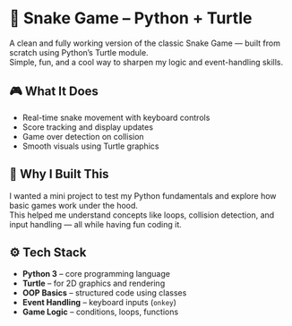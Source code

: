 # 🐍 Snake Game – Python + Turtle

A clean and fully working version of the classic Snake Game — built from scratch using Python’s Turtle module.  
Simple, fun, and a cool way to sharpen my logic and event-handling skills.

## 🎮 What It Does
- Real-time snake movement with keyboard controls
- Score tracking and display updates
- Game over detection on collision
- Smooth visuals using Turtle graphics

## 🧠 Why I Built This
I wanted a mini project to test my Python fundamentals and explore how basic games work under the hood.  
This helped me understand concepts like loops, collision detection, and input handling — all while having fun coding it.

## ⚙️ Tech Stack
- **Python 3** – core programming language  
- **Turtle** – for 2D graphics and rendering  
- **OOP Basics** – structured code using classes  
- **Event Handling** – keyboard inputs (`onkey`)  
- **Game Logic** – conditions, loops, functions
